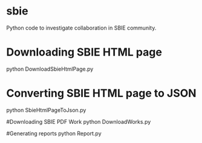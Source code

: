 # sbie
Python code to investigate collaboration in SBIE community.

# Downloading SBIE HTML page
python DownloadSbieHtmlPage.py

# Converting SBIE HTML page to JSON
python SbieHtmlPageToJson.py

#Downloading SBIE PDF Work
python DownloadWorks.py

#Generating reports
python Report.py